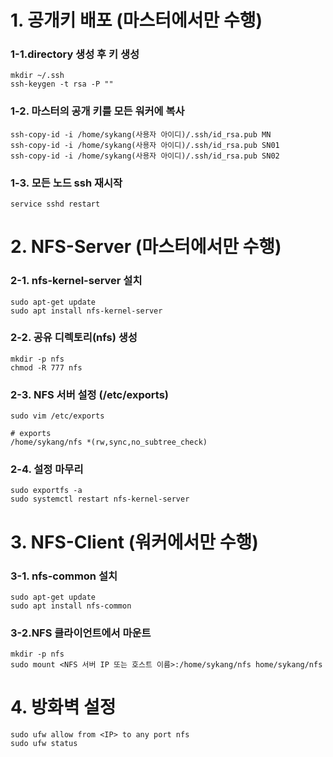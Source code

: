 # 1. 공개키 배포 (마스터에서만 수행)
### 1-1.directory 생성 후 키 생성

    mkdir ~/.ssh
    ssh-keygen -t rsa -P ""

### 1-2. 마스터의 공개 키를 모든 워커에 복사

    ssh-copy-id -i /home/sykang(사용자 아이디)/.ssh/id_rsa.pub MN
    ssh-copy-id -i /home/sykang(사용자 아이디)/.ssh/id_rsa.pub SN01
    ssh-copy-id -i /home/sykang(사용자 아이디)/.ssh/id_rsa.pub SN02 

### 1-3. 모든 노드 ssh 재시작

    service sshd restart

# 2. NFS-Server (마스터에서만 수행)
### 2-1. nfs-kernel-server 설치
    sudo apt-get update
    sudo apt install nfs-kernel-server

### 2-2. 공유 디렉토리(nfs) 생성

    mkdir -p nfs
    chmod -R 777 nfs

### 2-3. NFS 서버 설정 (/etc/exports)

    sudo vim /etc/exports

    # exports
    /home/sykang/nfs *(rw,sync,no_subtree_check)

### 2-4. 설정 마무리

    sudo exportfs -a
    sudo systemctl restart nfs-kernel-server

# 3. NFS-Client (워커에서만 수행)
### 3-1. nfs-common 설치
    sudo apt-get update
    sudo apt install nfs-common

### 3-2.NFS 클라이언트에서 마운트

    mkdir -p nfs
    sudo mount <NFS 서버 IP 또는 호스트 이름>:/home/sykang/nfs home/sykang/nfs

# 4. 방화벽 설정

    sudo ufw allow from <IP> to any port nfs
    sudo ufw status
    
